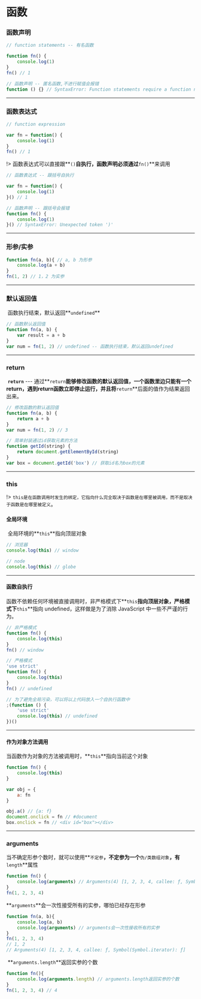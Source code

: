 # 函数

### 函数声明

```js
// function statements -- 有名函数

function fn() {
	console.log(1)
}
fn() // 1

// 函数声明 -- 匿名函数,不进行赋值会报错
function () {} // SyntaxError: Function statements require a function name
```

---

### 函数表达式

```js
// function expression

var fn = function() {
	console.log(1)
}
fn() // 1
```

!> 函数表达式可以直接跟**`()`**自执行，函数声明必须通过**`fn()`**来调用

```js
// 函数表达式 -- 跟括号自执行

var fn = function() {
	console.log(1)
}() // 1

// 函数声明 -- 跟括号会报错
function fn() {
	console.log(1)
}() // SyntaxError: Unexpected token ')'
```

---

### 形参/实参

```js
function fn(a, b){ // a, b 为形参
	console.log(a + b)
}
fn(1, 2) // 1，2 为实参
```

---

### 默认返回值

​		函数执行结束，默认返回**`undefined`**

```js
// 函数默认返回值
function fn(a, b) {
	var result = a + b
}
var num = fn(1, 2) // undefined -- 函数执行结束，默认返回undefined
```

---

### return

​		**`return`**  ---  通过**`return`**能够修改函数的默认返回值，一个函数里边只能有一个return，遇到return函数立即停止运行，并且将**`return`**后面的值作为结果返回出来。

```js
// 修改函数的默认返回值
function fn(a, b) {
	return a + b
}
var num = fn(1, 2) // 3

// 简单封装通过id获取元素的方法
function getId(string) {
	return document.getElementById(string)
}
var box = document.getId('box') // 获取id名为box的元素
```

---

### this

!>  `this是在函数调用时发生的绑定，它指向什么完全取决于函数是在哪里被调用，而不是取决于函数是在哪里被定义`。

#### 全局环境

​		全局环境的**`this`**指向顶层对象

```js
// 浏览器
console.log(this) // window

// node
console.log(this) // globe
```

---

#### 函数自执行

​		函数不依赖任何环境被直接调用时，非严格模式下**`this`**指向顶层对象，严格模式下**`this`**指向 undefined，这样做是为了消除 JavaScript 中一些不严谨的行为。

```js
// 非严格模式
function fn() {
	console.log(this)
}
fn() // window

// 严格模式
'use strict'
function fn() {
	console.log(this)
}
fn() // undefined

// 为了避免全局污染，可以将以上代码放入一个自执行函数中
;(function () {
	'use strict'
	console.log(this) // undefined
})()
```

---

#### 作为对象方法调用

​		当函数作为对象的方法被调用时，**`this`**指向当前这个对象

```js
function fn() {
	console.log(this)
}

var obj = {
	a: fn
}

obj.a() // {a: f}
document.onclick = fn // #document
box.onclick = fn // <div id="box"></div>
```

---

### arguments

​		当不确定形参个数时，就可以使用**`不定参`**，不定参为一个**`伪/类数组对象`**，有**`length`**属性

```js
function fn() {
	console.log(arguments) // Arguments(4) [1, 2, 3, 4, callee: ƒ, Symbol(Symbol.iterator): ƒ]
}
fn(1, 2, 3, 4)
```

​		**`arguments`**会一次性接受所有的实参，哪怕已经存在形参

```js
function fn(a, b){
	console.log(a, b)
	console.log(arguments) // arguments会一次性接收所有的实参
}
fn(1, 2, 3, 4)
// 1, 2
// Arguments(4) [1, 2, 3, 4, callee: ƒ, Symbol(Symbol.iterator): ƒ]
```

​		**`arguments.length`**返回实参的个数

```js
function fn(){
	console.log(arguments.length) // arguments.length返回实参的个数
}
fn(1, 2, 3, 4) // 4
```

